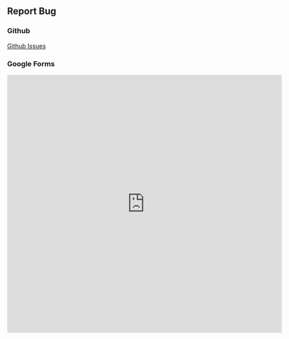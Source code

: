 <!-- no index -->
## Report Bug

<!-- <button onclick = "navigator.clipboard.writeText(get_meta())">Copy Error Data</button> -->

### Github
[Github Issues](https://github.com/ollielynas/md-website/issues)

### Google Forms
<iframe src="https://docs.google.com/forms/d/e/1FAIpQLSegJdCcd3Nzx_imuSzrVCjWEldT_zEVM7D3o6Q44NMO2H8ksQ/viewform?embedded=true"  width="640" height="600" frameborder="0" marginheight="0" marginwidth="0">Loading�</iframe>

<!-- LAST EDITED 1700451706 LAST EDITED-->
